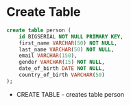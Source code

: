 # Create Table

```sql
create table person (
	id BIGSERIAL NOT NULL PRIMARY KEY,
	first_name VARCHAR(50) NOT NULL,
	last_name VARCHAR(50) NOT NULL,
	email VARCHAR(150),
	gender VARCHAR(15) NOT NULL,
	date_of_birth DATE NOT NULL,
	country_of_birth VARCHAR(50)
);
```

- CREATE TABLE - creates table person
